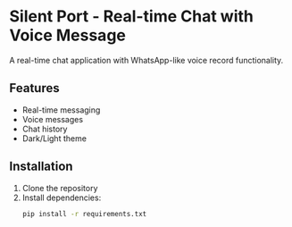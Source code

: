 # Silent Port - Real-time Chat with Voice Message

A real-time chat application with WhatsApp-like voice record functionality.

## Features
- Real-time messaging
- Voice messages
- Chat history
- Dark/Light theme

## Installation

1. Clone the repository
2. Install dependencies:
   ```bash
   pip install -r requirements.txt
